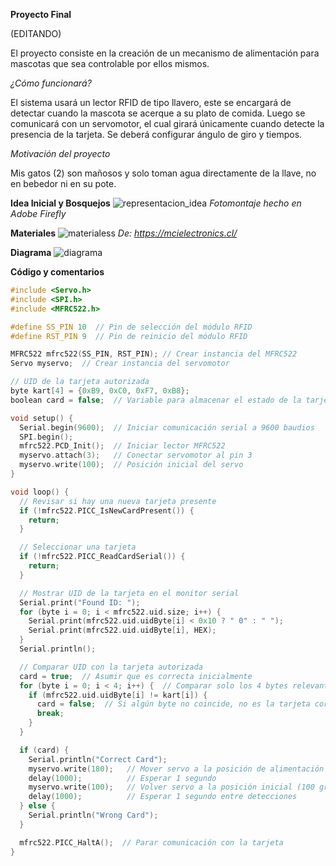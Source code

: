 **Proyecto Final**

(EDITANDO)


El proyecto consiste en la creación de un mecanismo de alimentación para mascotas que sea controlable por ellos mismos. 


_¿Cómo funcionará?_

El sistema usará un lector RFID de tipo llavero, este se encargará de detectar cuando la mascota se acerque a su plato de comida. Luego se comunicará con un servomotor, el cual girará únicamente cuando detecte la presencia de la tarjeta. Se deberá configurar ángulo de giro y tiempos.

_Motivación del proyecto_

Mis gatos (2) son mañosos y solo toman agua directamente de la llave, no en bebedor ni en su pote.



**Idea Inicial y Bosquejos**
![representacion_idea](https://github.com/nicolebech/dis145/assets/164402586/dcf4d5dc-48e6-423c-bf9c-c50aef22cecd)
_Fotomontaje hecho en Adobe Firefly_


**Materiales**
![materialess](https://github.com/nicolebech/dis145/assets/164402586/b85b6444-01fc-4cc0-aa6a-38d4d6ed3dc6)
_De: https://mcielectronics.cl/_


**Diagrama**
![diagrama](https://github.com/nicolebech/dis145/assets/164402586/6cd452dd-6450-4236-b570-c07b9348d507)


**Código y comentarios**


```cpp
#include <Servo.h>
#include <SPI.h>
#include <MFRC522.h>

#define SS_PIN 10  // Pin de selección del módulo RFID
#define RST_PIN 9  // Pin de reinicio del módulo RFID

MFRC522 mfrc522(SS_PIN, RST_PIN); // Crear instancia del MFRC522
Servo myservo;  // Crear instancia del servomotor

// UID de la tarjeta autorizada 
byte kart[4] = {0xB9, 0xC0, 0xF7, 0xB8};
boolean card = false;  // Variable para almacenar el estado de la tarjeta

void setup() {
  Serial.begin(9600);  // Iniciar comunicación serial a 9600 baudios
  SPI.begin();         
  mfrc522.PCD_Init();  // Iniciar lector MFRC522
  myservo.attach(3);   // Conectar servomotor al pin 3
  myservo.write(100);  // Posición inicial del servo
}

void loop() {
  // Revisar si hay una nueva tarjeta presente
  if (!mfrc522.PICC_IsNewCardPresent()) {
    return;
  }

  // Seleccionar una tarjeta
  if (!mfrc522.PICC_ReadCardSerial()) {
    return;
  }

  // Mostrar UID de la tarjeta en el monitor serial
  Serial.print("Found ID: ");
  for (byte i = 0; i < mfrc522.uid.size; i++) {
    Serial.print(mfrc522.uid.uidByte[i] < 0x10 ? " 0" : " ");
    Serial.print(mfrc522.uid.uidByte[i], HEX);
  }
  Serial.println();

  // Comparar UID con la tarjeta autorizada
  card = true;  // Asumir que es correcta inicialmente
  for (byte i = 0; i < 4; i++) {  // Comparar solo los 4 bytes relevantes
    if (mfrc522.uid.uidByte[i] != kart[i]) {
      card = false;  // Si algún byte no coincide, no es la tarjeta correcta
      break;
    }
  }

  if (card) {
    Serial.println("Correct Card");
    myservo.write(180);   // Mover servo a la posición de alimentación (180 grados)
    delay(1000);          // Esperar 1 segundo
    myservo.write(100);   // Volver servo a la posición inicial (100 grados)
    delay(1000);          // Esperar 1 segundo entre detecciones
  } else {
    Serial.println("Wrong Card");
  }

  mfrc522.PICC_HaltA();  // Parar comunicación con la tarjeta
}
```
